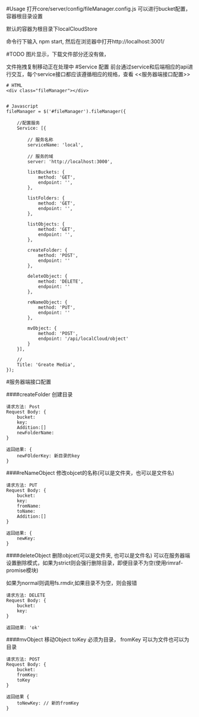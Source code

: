 #Usage
  打开core/server/config/fileManager.config.js 可以进行bucket配置，容器根目录设置

  默认的容器为根目录下localCloudStore

  命令行下输入 npm start, 然后在浏览器中打开http://localhost:3001/

#TODO
  图片显示，下载文件部分还没有做，

  文件拖拽复制移动正在处理中
#Service 配置
前台通过service和后端相应的api进行交互，每个service接口都应该遵循相应的规格，查看 <<服务器端接口配置>>

    # HTML
    <div class="fileManager"></div>


    # Javascript
    fileManager = $('#fileManager').fileManager({

        //配置服务
        Service: [{

            // 服务名称
            serviceName: 'local',

            // 服务的域
            server: 'http://localhost:3000',

            listBuckets: {
                method: 'GET',
                endpoint: '',
            },

            listFolders: {
                method: 'GET',
                endpoint: '',
            },

            listObjects: {
                method: 'GET',
                endpoint: '',
            },

            createFolder: {
                method: 'POST',
                endpoint: ''
            },

            deleteObject: {
                method: 'DELETE',
                endpoint: ''
            },

            reNameObject: {
                method: 'PUT',
                endpoint: ''
            },

            mvObject: {
                method: 'POST',
                endpoint: '/api/localCloud/object'
            }
        }],

        //
        Title: 'Greate Media',
    });

#服务器端接口配置

####createFolder 创建目录

    请求方法: Post
    Request Body: {
    	bucket:		
    	key:
		Addition:[]		
		newFolderName:
    }

    返回结果: {
    	newFOlderKey: 新目录的key
    }


####reNameObject 修改objcet的名称(可以是文件夹，也可以是文件名)

    请求方法: PUT
    Request Body: {
    	bucket:  
    	key:  
    	fromName:
    	toName:
    	Addition:[]
    }

    返回结果: {
    	newKey:
    }

####deleteObject 删除objcet(可以是文件夹, 也可以是文件名)
可以在服务器端设置删除模式，如果为strict则会强行删除目录，即便目录不为空(使用rimraf-promise模块)

如果为normal则调用fs.rmdir,如果目录不为空，则会报错

    请求方法: DELETE
    Request Body: {
        bucket:
        key:
    }

    返回结果: 'ok'

####mvObject 移动Object
toKey 必须为目录，
fromKey 可以为文件也可以为目录

    请求方法: POST
    Request Body: {
    	bucket:
    	fromKey:
    	toKey
    }

    返回结果 {
        toNewKey: // 新的fromKey
    }
